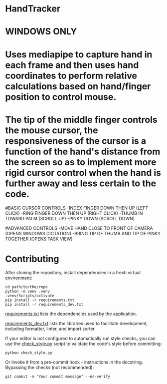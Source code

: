 # HandTracker
# WINDOWS ONLY

# Uses mediapipe to capture hand in each frame and then uses hand coordinates to perform relative calculations based on hand/finger position to control mouse.

# The tip of the middle finger controls the mouse cursor, the responsiveness of the cursor is a function of the hand's distance from the screen so as to implement more rigid cursor control when the hand is further away and less certain to the code.



#BASIC CURSOR CONTROLS
-INDEX FINGER DOWN THEN UP (LEFT CLICK)
-RING FINGER DOWN THEN UP (RIGHT CLICK)
-THUMB IN TOWARD PALM (SCROLL UP)
-PINKY DOWN (SCROLL DOWN)

#ADVANCED CONTROLS
-MOVE HAND CLOSE TO FRONT OF CAMERA (OPENS WINDOWS DICTATION)
-BRING TIP OF THUMB AND TIP OF PINKY TOGETHER (OPENS TASK VIEW)

# Contributing

After cloning the repository, install dependencies in a fresh virtual environment:

```console
cd path/to/the/repo
python -m venv .venv
.venv/Scripts/activate
pip install -r requirements.txt
pip install -r requirements_dev.txt
```

[requirements.txt](requirements.txt) lists the dependencies used by the application.

[requirements_dev.txt](requirements_dev.txt) lists the libraries used to facilitate development, including formatter, linter, and import sorter.

If your editor is not configured to automatically run style checks, you can use the [check_style.py](check_style.py) script to validate the code's style before committing:

```console
python check_style.py
```

Or invoke it from a pre-commit hook - instructions in the docstring. Bypassing the checks (not recommended):

```console
git commit -m "Your commit message" --no-verify
```
